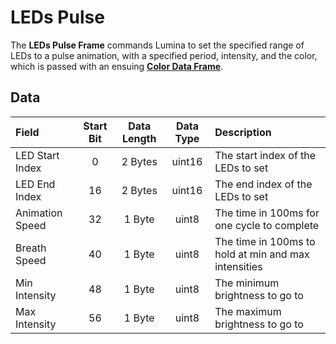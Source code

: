 # LEDs Pulse

The **LEDs Pulse Frame** commands Lumina to set the specified range of LEDs to a pulse animation, with a specified period, intensity, and the color, which is passed with an ensuing **[Color Data Frame](./color_data)**.

## Data

| Field | Start Bit | Data Length | Data Type | Description |
| :- | :-: | :-: | :-: | :- |
| LED Start Index | 0 | 2 Bytes | uint16 | The start index of the LEDs to set |
| LED End Index | 16 | 2 Bytes | uint16 | The end index of the LEDs to set |
| Animation Speed | 32 | 1 Byte | uint8 | The time in 100ms for one cycle to complete |
| Breath Speed | 40 | 1 Byte | uint8 | The time in 100ms to hold at min and max intensities |
| Min Intensity | 48 | 1 Byte | uint8 | The minimum brightness to go to |
| Max Intensity | 56 | 1 Byte | uint8 | The maximum brightness to go to |
